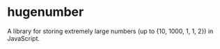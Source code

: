 # hugenumber
A library for storing extremely large numbers (up to {10, 1000, 1, 1, 2}) in JavaScript.

